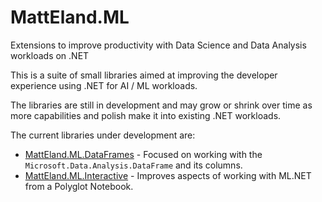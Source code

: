 # MattEland.ML
Extensions to improve productivity with Data Science and Data Analysis workloads on .NET

This is a suite of small libraries aimed at improving the developer experience using .NET for AI / ML workloads.

The libraries are still in development and may grow or shrink over time as more capabilities and polish make it into existing .NET workloads.

The current libraries under development are:

- [MattEland.ML.DataFrames](https://github.com/IntegerMan/MattEland.ML/tree/main/MattEland.ML/MattEland.ML.DataFrames) - Focused on working with the `Microsoft.Data.Analysis.DataFrame` and its columns.
- [MattEland.ML.Interactive](https://github.com/IntegerMan/MattEland.ML/tree/main/MattEland.ML/MattEland.ML.Interactive) - Improves aspects of working with ML.NET from a Polyglot Notebook.